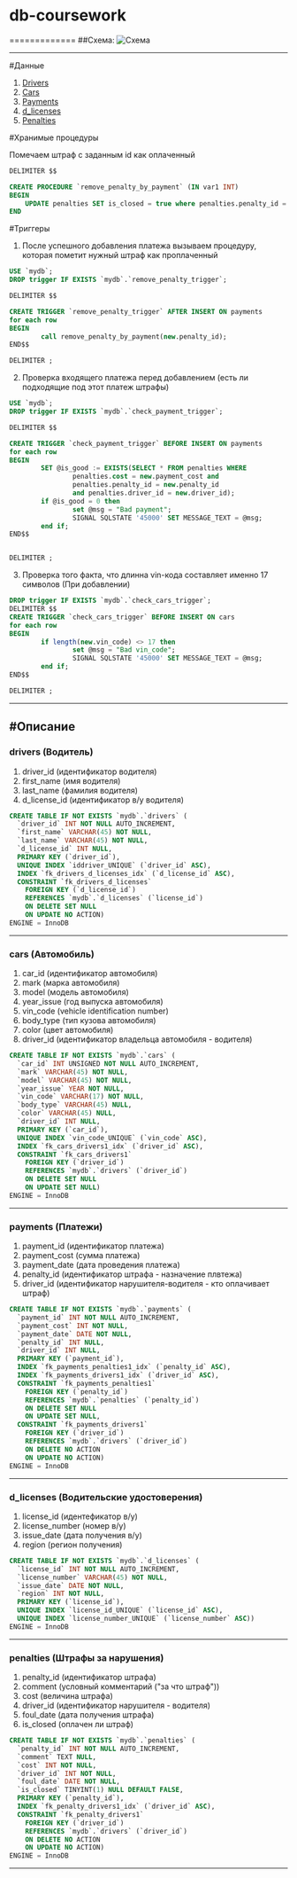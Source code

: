 db-coursework
=============
=============
##Схема:
![Схема](model.png)

------------------------

#Данные
1. [Drivers](https://github.com/svyd/db-coursework/blob/master/README.md#drivers)
2. [Cars](https://github.com/svyd/db-coursework/blob/master/README.md#cars)
3. [Payments](https://github.com/svyd/db-coursework/blob/master/README.md#payments)
4. [d_licenses](https://github.com/svyd/db-coursework/blob/master/README.md#d_licenses)
5. [Penalties](https://github.com/svyd/db-coursework/blob/master/README.md#penalties)

#Хранимые процедуры

Помечаем штраф с заданным id как оплаченный
```sql
DELIMITER $$

CREATE PROCEDURE `remove_penalty_by_payment` (IN var1 INT)
BEGIN
	UPDATE penalties SET is_closed = true where penalties.penalty_id = var1;
END

```

#Триггеры

1. После успешного добавления платежа вызываем процедуру, которая пометит нужный штраф как проплаченный

```sql
USE `mydb`;
DROP trigger IF EXISTS `mydb`.`remove_penalty_trigger`;

DELIMITER $$

CREATE TRIGGER `remove_penalty_trigger` AFTER INSERT ON payments
for each row
BEGIN
        call remove_penalty_by_payment(new.penalty_id);
END$$

DELIMITER ;
```
2. Проверка входящего платежа  перед добавлением (есть ли подходящие под этот платеж штрафы)

```sql
USE `mydb`;
DROP trigger IF EXISTS `mydb`.`check_payment_trigger`;

DELIMITER $$

CREATE TRIGGER `check_payment_trigger` BEFORE INSERT ON payments
for each row
BEGIN
        SET @is_good := EXISTS(SELECT * FROM penalties WHERE
                penalties.cost = new.payment_cost and
                penalties.penalty_id = new.penalty_id
                and penalties.driver_id = new.driver_id);
        if @is_good = 0 then
                set @msg = "Bad payment";
                SIGNAL SQLSTATE '45000' SET MESSAGE_TEXT = @msg;
        end if;
END$$


DELIMITER ;
```

3. Проверка того факта, что длинна vin-кода составляет именно 17 символов (При добавлении)

```sql
DROP trigger IF EXISTS `mydb`.`check_cars_trigger`;
DELIMITER $$
CREATE TRIGGER `check_cars_trigger` BEFORE INSERT ON cars
for each row
BEGIN
        if length(new.vin_code) <> 17 then
                set @msg = "Bad vin_code";
                SIGNAL SQLSTATE '45000' SET MESSAGE_TEXT = @msg;
        end if;
END$$

DELIMITER ;
```


------------------------
#Описание
------------------------
### drivers (Водитель)
1. driver_id (идентификатор водителя)
2. first_name (имя водителя)
3. last_name (фамилия водителя)
4. d_license_id (идентификатор в/у водителя)

```sql
CREATE TABLE IF NOT EXISTS `mydb`.`drivers` (
  `driver_id` INT NOT NULL AUTO_INCREMENT,
  `first_name` VARCHAR(45) NOT NULL,
  `last_name` VARCHAR(45) NOT NULL,
  `d_license_id` INT NULL,
  PRIMARY KEY (`driver_id`),
  UNIQUE INDEX `iddriver_UNIQUE` (`driver_id` ASC),
  INDEX `fk_drivers_d_licenses_idx` (`d_license_id` ASC),
  CONSTRAINT `fk_drivers_d_licenses`
    FOREIGN KEY (`d_license_id`)
    REFERENCES `mydb`.`d_licenses` (`license_id`)
    ON DELETE SET NULL
    ON UPDATE NO ACTION)
ENGINE = InnoDB
```
------------------------
### cars (Автомобиль)
1. car_id (идентификатор автомобиля)
2. mark (марка автомобиля)
3. model (модель автомобиля)
4. year_issue (год выпуска автомобиля)
5. vin_code (vehicle identification number)
6. body_type (тип кузова автомобиля)
7. color (цвет автомобиля)
8. driver_id (идентификатор владельца автомобиля - водителя)

```sql
CREATE TABLE IF NOT EXISTS `mydb`.`cars` (
  `car_id` INT UNSIGNED NOT NULL AUTO_INCREMENT,
  `mark` VARCHAR(45) NOT NULL,
  `model` VARCHAR(45) NOT NULL,
  `year_issue` YEAR NOT NULL,
  `vin_code` VARCHAR(17) NOT NULL,
  `body_type` VARCHAR(45) NULL,
  `color` VARCHAR(45) NULL,
  `driver_id` INT NULL,
  PRIMARY KEY (`car_id`),
  UNIQUE INDEX `vin_code_UNIQUE` (`vin_code` ASC),
  INDEX `fk_cars_drivers1_idx` (`driver_id` ASC),
  CONSTRAINT `fk_cars_drivers1`
    FOREIGN KEY (`driver_id`)
    REFERENCES `mydb`.`drivers` (`driver_id`)
    ON DELETE SET NULL
    ON UPDATE SET NULL)
ENGINE = InnoDB
```

------------------------
### payments (Платежи)
1. payment_id (идентификатор платежа)
2. payment_cost (сумма платежа)
3. payment_date (дата проведения платежа)
4. penalty_id (идентификатор штрафа - назначение плвтежа)
5. driver_id (идентификатор нарушителя-водителя - кто оплачивает штраф)

```sql
CREATE TABLE IF NOT EXISTS `mydb`.`payments` (
  `payment_id` INT NOT NULL AUTO_INCREMENT,
  `payment_cost` INT NOT NULL,
  `payment_date` DATE NOT NULL,
  `penalty_id` INT NULL,
  `driver_id` INT NULL,
  PRIMARY KEY (`payment_id`),
  INDEX `fk_payments_penalties1_idx` (`penalty_id` ASC),
  INDEX `fk_payments_drivers1_idx` (`driver_id` ASC),
  CONSTRAINT `fk_payments_penalties1`
    FOREIGN KEY (`penalty_id`)
    REFERENCES `mydb`.`penalties` (`penalty_id`)
    ON DELETE SET NULL
    ON UPDATE SET NULL,
  CONSTRAINT `fk_payments_drivers1`
    FOREIGN KEY (`driver_id`)
    REFERENCES `mydb`.`drivers` (`driver_id`)
    ON DELETE NO ACTION
    ON UPDATE NO ACTION)
ENGINE = InnoDB
```

------------------------
### d_licenses (Водительские удостоверения)
1. license_id (идентефикатор в/у)
2. license_number (номер в/у)
3. issue_date (дата получения в/у)
4. region (регион получения)

```sql
CREATE TABLE IF NOT EXISTS `mydb`.`d_licenses` (
  `license_id` INT NOT NULL AUTO_INCREMENT,
  `license_number` VARCHAR(45) NOT NULL,
  `issue_date` DATE NOT NULL,
  `region` INT NOT NULL,
  PRIMARY KEY (`license_id`),
  UNIQUE INDEX `license_id_UNIQUE` (`license_id` ASC),
  UNIQUE INDEX `license_number_UNIQUE` (`license_number` ASC))
ENGINE = InnoDB
```

------------------------
### penalties (Штрафы за нарушения)
1. penalty_id (идентификатор штрафа)
2. comment (условный комментарий ("за что штраф"))
3. cost (величина штрафа)
4. driver_id (идентификатор нарушителя - водителя)
5. foul_date (дата получения штрафа)
6. is_closed (оплачен ли штраф)

```sql
CREATE TABLE IF NOT EXISTS `mydb`.`penalties` (
  `penalty_id` INT NOT NULL AUTO_INCREMENT,
  `comment` TEXT NULL,
  `cost` INT NOT NULL,
  `driver_id` INT NOT NULL,
  `foul_date` DATE NOT NULL,
  `is_closed` TINYINT(1) NULL DEFAULT FALSE,
  PRIMARY KEY (`penalty_id`),
  INDEX `fk_penalty_drivers1_idx` (`driver_id` ASC),
  CONSTRAINT `fk_penalty_drivers1`
    FOREIGN KEY (`driver_id`)
    REFERENCES `mydb`.`drivers` (`driver_id`)
    ON DELETE NO ACTION
    ON UPDATE NO ACTION)
ENGINE = InnoDB
```

------------------------
